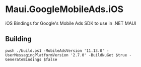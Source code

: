 # Maui.GoogleMobileAds.iOS
iOS Bindings for Google's Mobile Ads SDK to use in .NET MAUI

## Building

```pwsh
pwsh ./build.ps1 -MobileAdsVersion '11.13.0' -UserMessagingPlatformVersion '2.7.0' -BuildNuGet $true -GenerateBindings $false
```